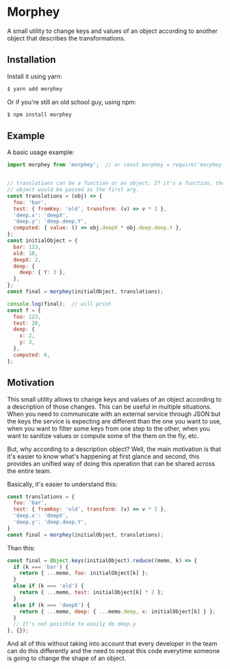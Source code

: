 # Morphey

A small utility to change keys and values of an object according to another object that describes the transformations.


## Installation

Install it using yarn:

```bash
$ yarn add morphey
```

Or if you're still an old school guy, using npm:

```bash
$ npm install morphey
```


## Example

A basic usage example:

```js
import morphey from 'morphey';  // or const morphey = require('morphey');


// translations can be a function or an object. If it's a function, the original
// object would be passed as the first arg.
const translations = (obj) => {
  foo: 'bar',
  test: { fromKey: 'old', transform: (v) => v * 2 },
  'deep.x': 'deepX',
  'deep.y': 'deep.deep.Y',
  computed: { value: () => obj.deepX * obj.deep.deep.Y },
};
const initialObject = {
  bar: 123,
  old: 10,
  deepX: 2,
  deep: {
    deep: { Y: 3 },
  },
};
const final = morphey(initialObject, translations);

console.log(final);  // will print
const f = {
  foo: 123,
  test: 20,
  deep: {
    x: 2,
    y: 3,
  },
  computed: 6,
};
```


## Motivation

This small utility allows to change keys and values of an object according to a description of those changes. This can be useful
in multiple situations. When you need to communicate with an external service through JSON but the keys the service is expecting are
different than the one you want to use, when you want to filter some keys from one step to the other, when you want to sanitize
values or compute some of the them on the fly, etc.

But, why according to a description object? Well, the main motivation is that it's easier to know what's happening
at first glance and second, this provides an unified way of doing this operation that can be shared across the entire team.

Basically, it's easier to understand this:

```js
const translations = {
  foo: 'bar',
  test: { fromKey: 'old', transform: (v) => v * 2 },
  'deep.x': 'deepX',
  'deep.y': 'deep.deep.Y',
}
const final = morphey(initialObject, translations);
```

Than this:

```js
const final = Object.keys(initialObject).reduce((memo, k) => {
  if (k === 'bar') {
    return { ...memo, foo: initialObject[k] };
  }
  else if (k === 'old') {
    return { ...memo, test: initialObject[k] * 2 };
  }
  else if (k === 'deepX') {
    return { ...memo, deep: { ...memo.deep, x: initialObject[k] } };
  }
  // It's not possible to easily do deep.y
}, {});
```

And all of this without taking into account that every developer in the team can do this differently and the need to repeat this
code everytime someone is going to change the shape of an object.
